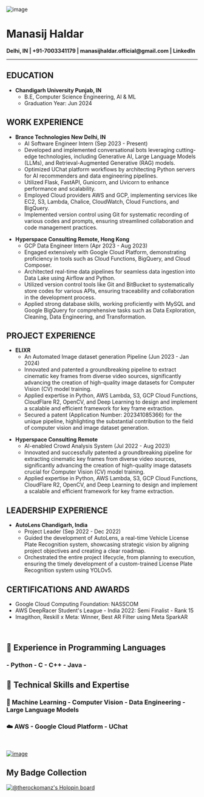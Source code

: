 ![image](https://media.licdn.com/dms/image/D4D16AQHvMkMtZMkDPw/profile-displaybackgroundimage-shrink_200_800/0/1688903162376?e=2147483647&v=beta&t=SIfM6qzISCpLVLy1g1D0k7Oop0nLEOg7hv-bVRDxWPA)

<h1>Manasij Haldar</h1>
<p><strong>Delhi, IN | +91-7003341179 | <href="mailto:manasijhaldar.official@gmail.com">manasijhaldar.official@gmail.com</a> | <href="linkedin.com/in/manasij-haldar/">LinkedIn</a></strong></p>

<hr>

<h2>EDUCATION</h2>
<ul>
  <li><strong>Chandigarh University Punjab, IN</strong>
    <ul>
      <li>B.E, Computer Science Engineering, AI & ML</li>
      <li>Graduation Year: Jun 2024</li>
    </ul>
  </li>
</ul>

<h2>WORK EXPERIENCE</h2>
<ul>
  <li><strong>Brance Technologies New Delhi, IN</strong>
    <ul>
      <li>AI Software Engineer Intern (Sep 2023 - Present)</li>
      <li>Developed and implemented conversational bots leveraging cutting-edge technologies, including Generative AI, Large Language Models (LLMs), and Retrieval-Augmented Generative (RAG) models.</li>
      <li>Optimized UChat platform workflows by architecting Python servers for AI recommenders and data engineering pipelines.</li>
      <li>Utilized Flask, FastAPI, Gunicorn, and Uvicorn to enhance performance and scalability.</li>
      <li>Employed Cloud providers AWS and GCP, implementing services like EC2, S3, Lambda, Chalice, CloudWatch, Cloud Functions, and BigQuery.</li>
      <li>Implemented version control using Git for systematic recording of various codes and prompts, ensuring streamlined collaboration and code management practices.</li>
    </ul>
  </li>
</ul>

<ul>
  <li><strong>Hyperspace Consulting Remote, Hong Kong</strong>
    <ul>
      <li>GCP Data Engineer Intern (Apr 2023 - Aug 2023)</li>
      <li>Engaged extensively with Google Cloud Platform, demonstrating proficiency in tools such as Cloud Functions, BigQuery, and Cloud Composer.</li>
      <li>Architected real-time data pipelines for seamless data ingestion into Data Lake using Airflow and Python.</li>
      <li>Utilized version control tools like Git and BitBucket to systematically store codes for various APIs, ensuring traceability and collaboration in the development process.</li>
      <li>Applied strong database skills, working proficiently with MySQL and Google BigQuery for comprehensive tasks such as Data Exploration, Cleaning, Data Engineering, and Transformation.</li>
    </ul>
  </li>
</ul>

<h2>PROJECT EXPERIENCE</h2>
<ul>
  <li><strong>ELIXR</strong>
    <ul>
      <li>An Automated Image dataset generation Pipeline (Jun 2023 - Jan 2024)</li>
      <li>Innovated and patented a groundbreaking pipeline to extract cinematic key frames from diverse video sources, significantly advancing the creation of high-quality image datasets for Computer Vision (CV) model training.</li>
      <li>Applied expertise in Python, AWS Lambda, S3, GCP Cloud Functions, CloudFlare R2, OpenCV, and Deep Learning to design and implement a scalable and efficient framework for key frame extraction.</li>
      <li>Secured a patent (Application Number: 202341085366) for the unique pipeline, highlighting the substantial contribution to the field of computer vision and image dataset generation.</li>
    </ul>
  </li>
</ul>

<ul>
  <li><strong>Hyperspace Consulting Remote</strong>
    <ul>
      <li>AI-enabled Crowd Analysis System (Jul 2022 - Aug 2023)</li>
      <li>Innovated and successfully patented a groundbreaking pipeline for extracting cinematic key frames from diverse video sources, significantly advancing the creation of high-quality image datasets crucial for Computer Vision (CV) model training.</li>
      <li>Applied expertise in Python, AWS Lambda, S3, GCP Cloud Functions, CloudFlare R2, OpenCV, and Deep Learning to design and implement a scalable and efficient framework for key frame extraction.</li>
    </ul>
  </li>
</ul>

<h2>LEADERSHIP EXPERIENCE</h2>
<ul>
  <li><strong>AutoLens Chandigarh, India</strong>
    <ul>
      <li>Project Leader (Sep 2022 - Dec 2022)</li>
      <li>Guided the development of AutoLens, a real-time Vehicle License Plate Recognition system, showcasing strategic vision by aligning project objectives and creating a clear roadmap.</li>
      <li>Orchestrated the entire project lifecycle, from planning to execution, ensuring the timely development of a custom-trained License Plate Recognition system using YOLOv5.</li>
    </ul>
  </li>
</ul>

<h2>CERTIFICATIONS AND AWARDS</h2>
<ul>
  <li>Google Cloud Computing Foundation: NASSCOM</li>
  <li>AWS DeepRacer Student's League - India 2022: Semi Finalist - Rank 15</li>
  <li>Imagithon, Reskill x Meta: Winner, Best AR Filter using Meta SparkAR</li>
</ul>


<br>

   ## 🔭 Experience in Programming Languages 
   ### - Python - C - C++ - Java -

   ## 🌱 Technical Skills and Expertise 
   ### 🤖 Machine Learning - Computer Vision - Data Engineering - Large Language Models
   ### ☁️ AWS - Google Cloud Platform - UChat

<br>


[![image](https://thelinkedinman.com/wp-content/uploads/2016/02/View-my-LinkedIn-profile-image-3-300x140.png)](https://www.linkedin.com/comm/mynetwork/discovery-see-all?usecase=PEOPLE_FOLLOWS&followMember=manasij-haldar)
<br>

## My Badge Collection
[![@therockomanz's Holopin board](https://holopin.me/therockomanz)](https://holopin.io/@therockomanz)
